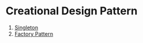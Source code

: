 # Creational Design Pattern

1. [Singleton](./src/main/java/org/singleton/)
2. [Factory Pattern](./src/main/java/org/factory/)